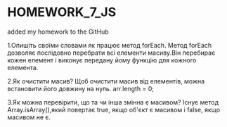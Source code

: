 # HOMEWORK_7_JS
added my homework to the GitHub

1.Опишіть своїми словами як працює метод forEach.
Метод forEach дозволяє послідовно перебрати всі елементи масиву.Він перебирає кожен елемент і виконує передану йому функцію для кожного елемента.

2.Як очистити масив?
Щоб очистити масив від елементів, можна встановити його довжину на нуль. arr.length = 0;

3.Як можна перевірити, що та чи інша змінна є масивом?
Існує метод Array.isArray(),який повертає true, якщо об'єкт є масивом і false, якщо масивом не є.

